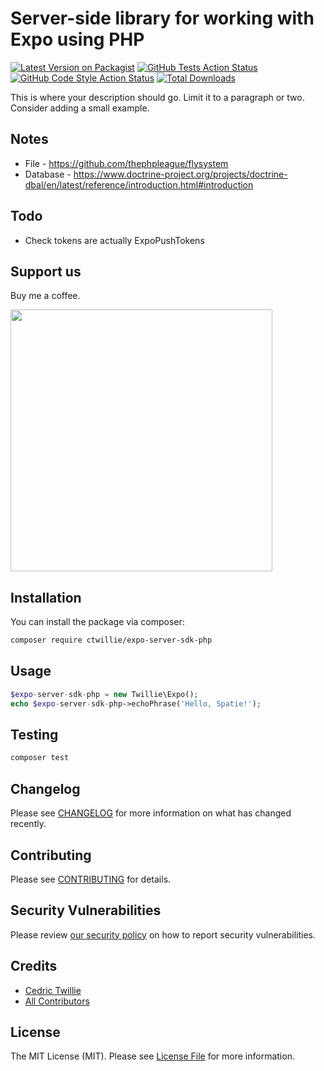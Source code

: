 # Server-side library for working with Expo using PHP

[![Latest Version on Packagist](https://img.shields.io/packagist/v/ctwillie/expo-server-sdk-php.svg?style=flat-square)](https://packagist.org/packages/ctwillie/expo-server-sdk-php)
[![GitHub Tests Action Status](https://img.shields.io/github/workflow/status/ctwillie/expo-server-sdk-php/run-tests?label=tests)](https://github.com/ctwillie/expo-server-sdk-php/actions?query=workflow%3Arun-tests+branch%3Amain)
[![GitHub Code Style Action Status](https://img.shields.io/github/workflow/status/ctwillie/expo-server-sdk-php/Check%20&%20fix%20styling?label=code%20style)](https://github.com/ctwillie/expo-server-sdk-php/actions?query=workflow%3A"Check+%26+fix+styling"+branch%3Amain)
[![Total Downloads](https://img.shields.io/packagist/dt/ctwillie/expo-server-sdk-php.svg?style=flat-square)](https://packagist.org/packages/ctwillie/expo-server-sdk-php)

This is where your description should go. Limit it to a paragraph or two. Consider adding a small example.

## Notes

-   File - https://github.com/thephpleague/flysystem
-   Database - https://www.doctrine-project.org/projects/doctrine-dbal/en/latest/reference/introduction.html#introduction

## Todo

-   Check tokens are actually ExpoPushTokens

## Support us

Buy me a coffee.

[<img src="https://github-ads.s3.eu-central-1.amazonaws.com/expo-server-sdk-php.jpg?t=1" width="419px" />](https://spatie.be/github-ad-click/expo-server-sdk-php)

## Installation

You can install the package via composer:

```bash
composer require ctwillie/expo-server-sdk-php
```

## Usage

```php
$expo-server-sdk-php = new Twillie\Expo();
echo $expo-server-sdk-php->echoPhrase('Hello, Spatie!');
```

## Testing

```bash
composer test
```

## Changelog

Please see [CHANGELOG](CHANGELOG.md) for more information on what has changed recently.

## Contributing

Please see [CONTRIBUTING](.github/CONTRIBUTING.md) for details.

## Security Vulnerabilities

Please review [our security policy](../../security/policy) on how to report security vulnerabilities.

## Credits

-   [Cedric Twillie](https://github.com/ctwillie)
-   [All Contributors](../../contributors)

## License

The MIT License (MIT). Please see [License File](LICENSE.md) for more information.
